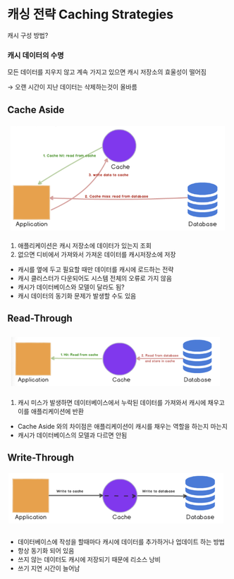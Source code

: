 # 캐싱 전략 Caching Strategies
캐시 구성 방법?

### 캐시 데이터의 수명

모든 데이터를 지우지 않고 계속 가지고 있으면 캐시 저장소의 효울성이 떨어짐

→ 오랜 시간이 지난 데이터는 삭제하는것이 올바름

## Cache Aside

![Untitled](image/Caching_Strategies1.png)

1. 애플리케이션은 캐시 저장소에 데이터가 있는지 조회
2. 없으면 디비에서 가져와서 가져온 데이터를 캐시저장소에 저장

- 캐시를 옆에 두고 필요할 때만 데이터를 캐시에 로드하는 전략
- 캐시 클러스터가 다운되어도 시스템 전체의 오류로 가지 않음
- 캐시가 데이터베이스와 모델이 달라도 됨?
- 캐시 데이터의 동기화 문제가 발생할 수도 있음

## Read-Through

![Untitled](image/Caching_Strategies2.png)

1. 캐시 미스가 발생하면 데이터베이스에서 누락된 데이터를 가져와서 캐시에 채우고 이를 애플리케이션에 반환

- Cache Aside 와의 차이점은 애플리케이션이 캐시를 채우는 역할을 하는지 마는지
- 캐시가 데이터베이스의 모델과 다르면 안됨

## Write-Through

![Untitled](image/Caching_Strategies3.png)

- 데이터베이스에 작성을 할때마다 캐시에 데이터를 추가하거나 업데이트 하는 방법
- 항상 동기화 되어 있음
- 쓰지 않는 데이터도 캐시에 저장되기 때문에 리소스 낭비
- 쓰기 지연 시간이 늘어남